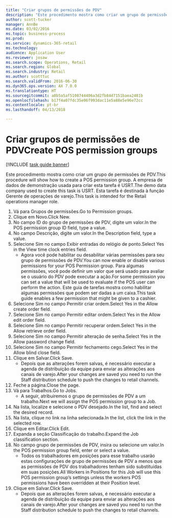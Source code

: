 ```yaml
--- 
title: "Criar grupos de permissões de PDV"
description: "Este procedimento mostra como criar um grupo de permissões de PDV."
author: scott-tucker
manager: AnnBe
ms.date: 03/02/2016
ms.topic: business-process
ms.prod: 
ms.service: dynamics-365-retail
ms.technology: 
audience: Application User
ms.reviewer: josaw
ms.search.scope: Operations, Retail
ms.search.region: Global
ms.search.industry: Retail
ms.author: scotttuc
ms.search.validFrom: 2016-06-30
ms.dyn365.ops.version: AX 7.0.0
ms.translationtype: HT
ms.sourcegitcommit: a8b5a5af5108744406a3d2fb84d7151baea2481b
ms.openlocfilehash: b17f4a07fdc35e06f993dac11e5a88e5e96e72cc
ms.contentlocale: pt-br
ms.lasthandoff: 04/13/2018

---
```

# <a name="create-pos-permission-groups"></a><span data-ttu-id="e9ecf-103">Criar grupos de permissões de PDV</span><span class="sxs-lookup"><span data-stu-id="e9ecf-103">Create POS permission groups</span></span>

[!INCLUDE [task guide banner](../includes/task-guide-banner.md)]

<span data-ttu-id="e9ecf-104">Este procedimento mostra como criar um grupo de permissões de PDV.</span><span class="sxs-lookup"><span data-stu-id="e9ecf-104">This procedure will show how to create a POS permission group.</span></span> <span data-ttu-id="e9ecf-105">A empresa de dados de demonstração usada para criar esta tarefa é USRT.</span><span class="sxs-lookup"><span data-stu-id="e9ecf-105">The demo data company used to create this task is USRT.</span></span> <span data-ttu-id="e9ecf-106">Esta tarefa é destinada à função Gerente de operações de varejo.</span><span class="sxs-lookup"><span data-stu-id="e9ecf-106">This task is intended for the Retail operations manager role.</span></span>

1. <span data-ttu-id="e9ecf-107">Vá para Grupos de permissões.</span><span class="sxs-lookup"><span data-stu-id="e9ecf-107">Go to Permission groups.</span></span>
2. <span data-ttu-id="e9ecf-108">Clique em Novo.</span><span class="sxs-lookup"><span data-stu-id="e9ecf-108">Click New.</span></span>
3. <span data-ttu-id="e9ecf-109">No campo ID do grupo de permissões de PDV, digite um valor.</span><span class="sxs-lookup"><span data-stu-id="e9ecf-109">In the POS permission group ID field, type a value.</span></span>
4. <span data-ttu-id="e9ecf-110">No campo Descrição, digite um valor.</span><span class="sxs-lookup"><span data-stu-id="e9ecf-110">In the Description field, type a value.</span></span>
5. <span data-ttu-id="e9ecf-111">Selecione Sim no campo Exibir entradas do relógio de ponto.</span><span class="sxs-lookup"><span data-stu-id="e9ecf-111">Select Yes in the View time clock entries field.</span></span>
    * <span data-ttu-id="e9ecf-112">Agora você pode habilitar ou desabilitar várias permissões para seu grupo de permissões de PDV.</span><span class="sxs-lookup"><span data-stu-id="e9ecf-112">You can now enable or disable various permissions for your POS Permission group.</span></span> <span data-ttu-id="e9ecf-113">Para algumas permissões, você pode definir um valor que será usado para avaliar se o usuário do PDV pode executar a ação.</span><span class="sxs-lookup"><span data-stu-id="e9ecf-113">For some permission you can set a value that will be used to evaluate if the POS user can perform the action.</span></span>  <span data-ttu-id="e9ecf-114">Este guia de tarefas mostra como habilitar algumas permissões que podem ser dadas a um caixa.</span><span class="sxs-lookup"><span data-stu-id="e9ecf-114">This task guide enables a few permission that might be given to a cashier.</span></span>  
6. <span data-ttu-id="e9ecf-115">Selecione Sim no campo Permitir criar ordem.</span><span class="sxs-lookup"><span data-stu-id="e9ecf-115">Select Yes in the Allow create order field.</span></span>
7. <span data-ttu-id="e9ecf-116">Selecione Sim no campo Permitir editar ordem.</span><span class="sxs-lookup"><span data-stu-id="e9ecf-116">Select Yes in the Allow edit order field.</span></span>
8. <span data-ttu-id="e9ecf-117">Selecione Sim no campo Permitir recuperar ordem.</span><span class="sxs-lookup"><span data-stu-id="e9ecf-117">Select Yes in the Allow retrieve order field.</span></span>
9. <span data-ttu-id="e9ecf-118">Selecione Sim no campo Permitir alteração de senha.</span><span class="sxs-lookup"><span data-stu-id="e9ecf-118">Select Yes in the Allow password change field.</span></span>
10. <span data-ttu-id="e9ecf-119">Selecione Sim no campo Permitir fechamento cego.</span><span class="sxs-lookup"><span data-stu-id="e9ecf-119">Select Yes in the Allow blind close field.</span></span>
11. <span data-ttu-id="e9ecf-120">Clique em Salvar.</span><span class="sxs-lookup"><span data-stu-id="e9ecf-120">Click Save.</span></span>
    * <span data-ttu-id="e9ecf-121">Depois que as alterações forem salvas, é necessário executar a agenda de distribuição da equipe para enviar as alterações aos canais de varejo.</span><span class="sxs-lookup"><span data-stu-id="e9ecf-121">After your changes are saved you need to run the Staff distribution schedule to push the changes to retail channels.</span></span>  
12. <span data-ttu-id="e9ecf-122">Feche a página.</span><span class="sxs-lookup"><span data-stu-id="e9ecf-122">Close the page.</span></span>
13. <span data-ttu-id="e9ecf-123">Vá para Trabalhos.</span><span class="sxs-lookup"><span data-stu-id="e9ecf-123">Go to Jobs.</span></span>
    * <span data-ttu-id="e9ecf-124">A seguir, atribuiremos o grupo de permissões de PDV a um trabalho.</span><span class="sxs-lookup"><span data-stu-id="e9ecf-124">Next we will assign the POS permission group to a Job.</span></span>  
14. <span data-ttu-id="e9ecf-125">Na lista, localize e selecione o PDV desejado.</span><span class="sxs-lookup"><span data-stu-id="e9ecf-125">In the list, find and select the desired record.</span></span>
15. <span data-ttu-id="e9ecf-126">Na lista, clique no link na linha selecionada.</span><span class="sxs-lookup"><span data-stu-id="e9ecf-126">In the list, click the link in the selected row.</span></span>
16. <span data-ttu-id="e9ecf-127">Clique em Editar.</span><span class="sxs-lookup"><span data-stu-id="e9ecf-127">Click Edit.</span></span>
17. <span data-ttu-id="e9ecf-128">Expanda a seção Classificação do trabalho.</span><span class="sxs-lookup"><span data-stu-id="e9ecf-128">Expand the Job classification section.</span></span>
18. <span data-ttu-id="e9ecf-129">No campo grupo de permissões de PDV, insira ou selecione um valor.</span><span class="sxs-lookup"><span data-stu-id="e9ecf-129">In the POS permission group field, enter or select a value.</span></span>
    * <span data-ttu-id="e9ecf-130">Todos os trabalhadores em posições para esse trabalho usarão estas configurações de grupo de permissões de PDV a menos que as permissões de PDV dos trabalhadores tenham sido substituídas em suas posições.</span><span class="sxs-lookup"><span data-stu-id="e9ecf-130">All Workers in Positions for this Job will use this POS permission group’s settings unless the workers POS permissions have been overridden at their Position level.</span></span>  
19. <span data-ttu-id="e9ecf-131">Clique em Salvar.</span><span class="sxs-lookup"><span data-stu-id="e9ecf-131">Click Save.</span></span>
    * <span data-ttu-id="e9ecf-132">Depois que as alterações forem salvas, é necessário executar a agenda de distribuição da equipe para enviar as alterações aos canais de varejo.</span><span class="sxs-lookup"><span data-stu-id="e9ecf-132">After your changes are saved you need to run the Staff distribution schedule to push the changes to retail channels.</span></span>  


